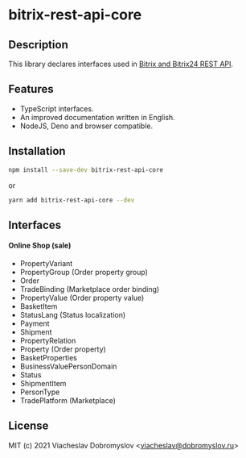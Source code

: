 # bitrix-rest-api-core

## Description
This library declares interfaces used in [Bitrix and Bitrix24 REST API](https://dev.1c-bitrix.ru/rest_help/index.php).

## Features
* TypeScript interfaces.
* An improved documentation written in English.
* NodeJS, Deno and browser compatible.

## Installation
```bash
npm install --save-dev bitrix-rest-api-core
```
or
```bash
yarn add bitrix-rest-api-core --dev
```

## Interfaces
#### Online Shop (sale)
* PropertyVariant
* PropertyGroup (Order property group)
* Order
* TradeBinding (Marketplace order binding)
* PropertyValue (Order property value)
* BasketItem
* StatusLang (Status localization)
* Payment
* Shipment
* PropertyRelation
* Property (Order property)
* BasketProperties
* BusinessValuePersonDomain
* Status
* ShipmentItem
* PersonType
* TradePlatform (Marketplace)

## License
MIT (c) 2021 Viacheslav Dobromyslov <<viacheslav@dobromyslov.ru>>
